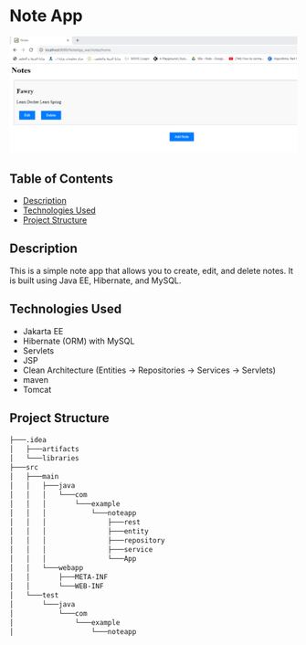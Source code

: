 # Note App

![img.png](img.png)

## Table of Contents

- [Description](#description)
- [Technologies Used](#technologies-used)
- [Project Structure](#project-structure)

## Description

This is a simple note app that allows you to create, edit, and delete notes. It is built using Java EE, Hibernate, and MySQL.

## Technologies Used

- Jakarta EE
- Hibernate (ORM) with MySQL
- Servlets
- JSP
- Clean Architecture (Entities -> Repositories -> Services -> Servlets)
- maven
- Tomcat

## Project Structure

```
├───.idea
│   ├───artifacts
│   └───libraries
├───src
│   ├───main
│   │   ├───java
│   │   │   └───com
│   │   │       └───example
│   │   │           └───noteapp
│   │   │               ├───rest
│   │   │               ├───entity
│   │   │               ├───repository
│   │   │               ├───service
│   │   │               └───App
│   │   └───webapp
│   │       ├───META-INF
│   │       └───WEB-INF
│   └───test
│       └───java
│           └───com
│               └───example
│                   └───noteapp

```